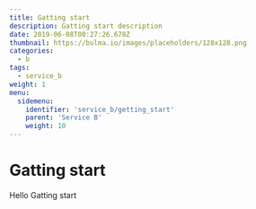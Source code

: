 ```yaml
---
title: Gatting start
description: Gatting start description
date: 2019-06-08T00:27:26.678Z
thumbnail: https://bulma.io/images/placeholders/128x128.png
categories:
  - b
tags:
  - service_b
weight: 1
menu:
  sidemenu:
    identifier: 'service_b/getting_start'
    parent: 'Service B'
    weight: 10
---
```


# Gatting start
Hello Gatting start